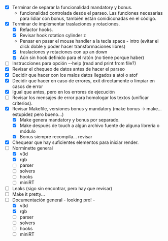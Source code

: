 * [x] Terminar de separar la funcionalidad mandatory y bonus.
  * funcionalidad controlada desde el parseo. Las funciones necesarias para lidiar con bonus, también están conidiconadas en el código.
* [x] Terminar de implementar traslaciones y rotaciones.
  * [x] Refactor hooks.
  * [x] Revisar hook rotation cylinder z
  * Pensar en pasar el mouse handler a la tecla space - intro (evitar el click doble y poder hacer transformaciones libres)
  * [x] traslaciones y rotaciones con up an down
  * [x] Aún sin hook definido para el ratón (no tiene porque haber)
* [ ] Instrucciones para opción --help (read and print from file?)
* [x] Revisar el chequeo de datos antes de hacer el parseo
* [x] Decidir que hacer con los malos datos llegados a atoi o atof
* [x] Decidir que hacer en caso de errores, exit directamente o limpiar en casos de error
* [x] Igual que antes, pero en los errores de ejecución
* [ ] Revisar los mensajes de error para homologar los textos (unificar criterios).
* [x] Revisar Makefile, versiones bonus y mandatory (make bonus -> make... estupidez pero bueno...)
  * [x] Make genera mandatory y bonus por separado.
  * [x] Make después de touch a algún archivo fuente de alguna librería o módulo
  * [x] Bonus siempre recompila... revisar
* [x] Chequear que hay suficientes elementos para iniciar render.
* [ ] Norminette general
  * [x] v3d
  * [x] rgb
  * [ ] parser
  * [ ] solvers
  * [ ] hooks
  * [ ] miniRT
* [ ] Leaks (sigo sin encontrar, pero hay que revisar)
* [ ] Make it pretty... 
* [ ] Documentación general - looking pro! - 
  * [x] v3d
  * [x] rgb
  * [ ] parser
  * [ ] solvers
  * [ ] hooks
  * [ ] miniRT